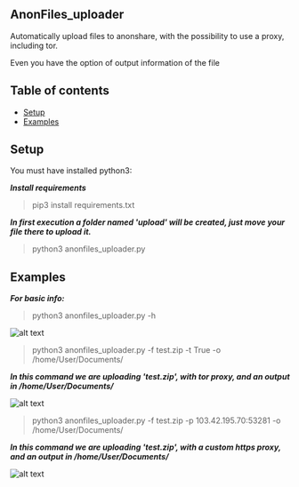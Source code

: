 ## AnonFiles_uploader

Automatically upload files to anonshare, with the possibility to use a proxy, including tor.

Even you have the option of output information of the file

## Table of contents
* [Setup](#setup)
* [Examples](#Examples)



	
## Setup
You must have installed python3:

***Install requirements***
>pip3 install requirements.txt

***In first execution a folder named 'upload' will be created, just move your file there to upload it.***
> python3 anonfiles_uploader.py





## Examples

***For basic info:***
>python3 anonfiles_uploader.py -h

![alt text](https://i.imgur.com/tCbVFbE.png)

>python3 anonfiles_uploader.py -f test.zip -t True -o /home/User/Documents/

***In this command we are uploading 'test.zip', with tor proxy, and an output in /home/User/Documents/***

![alt text](https://i.imgur.com/7fkB0ce.jpeg)

>python3 anonfiles_uploader.py -f test.zip -p 103.42.195.70:53281 -o /home/User/Documents/

***In this command we are uploading 'test.zip', with a custom https proxy, and an output in /home/User/Documents/***

![alt text](https://i.imgur.com/g2urSOA.jpeg)




